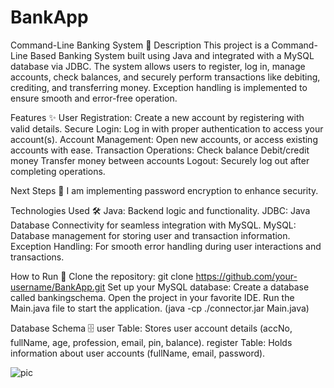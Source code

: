 # BankApp

Command-Line Banking System 🚀
Description
This project is a Command-Line Based Banking System built using Java and integrated with a MySQL database via JDBC. The system allows users to register, log in, manage accounts, check balances, and securely perform transactions like debiting, crediting, and transferring money. Exception handling is implemented to ensure smooth and error-free operation.

Features ✨
User Registration: Create a new account by registering with valid details.
Secure Login: Log in with proper authentication to access your account(s).
Account Management: Open new accounts, or access existing accounts with ease.
Transaction Operations:
Check balance
Debit/credit money
Transfer money between accounts
Logout: Securely log out after completing operations.

Next Steps 🚀
I am implementing password encryption to enhance security.


Technologies Used 🛠️
Java: Backend logic and functionality.
JDBC: Java Database Connectivity for seamless integration with MySQL.
MySQL: Database management for storing user and transaction information.
Exception Handling: For smooth error handling during user interactions and transactions.

How to Run 🔧
Clone the repository: git clone https://github.com/your-username/BankApp.git
Set up your MySQL database:
Create a database called bankingschema.
Open the project in your favorite IDE.
Run the Main.java file to start the application.
(java -cp ./connector.jar Main.java)

Database Schema 🗄️
user Table: Stores user account details (accNo, fullName, age, profession, email, pin, balance).
register Table: Holds information about user accounts (fullName, email, password).

![pic](https://github.com/user-attachments/assets/de73997d-1130-43cc-bf02-70392b7cf764)
